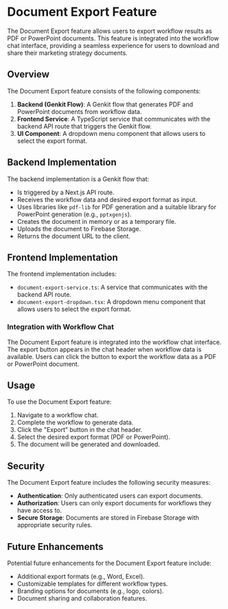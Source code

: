 # Document Export Feature

The Document Export feature allows users to export workflow results as PDF or PowerPoint documents. This feature is integrated into the workflow chat interface, providing a seamless experience for users to download and share their marketing strategy documents.

## Overview

The Document Export feature consists of the following components:

1. **Backend (Genkit Flow)**: A Genkit flow that generates PDF and PowerPoint documents from workflow data.
2. **Frontend Service**: A TypeScript service that communicates with the backend API route that triggers the Genkit flow.
3. **UI Component**: A dropdown menu component that allows users to select the export format.

## Backend Implementation

The backend implementation is a Genkit flow that:

- Is triggered by a Next.js API route.
- Receives the workflow data and desired export format as input.
- Uses libraries like `pdf-lib` for PDF generation and a suitable library for PowerPoint generation (e.g., `pptxgenjs`).
- Creates the document in memory or as a temporary file.
- Uploads the document to Firebase Storage.
- Returns the document URL to the client.

## Frontend Implementation

The frontend implementation includes:

- `document-export-service.ts`: A service that communicates with the backend API route.
- `document-export-dropdown.tsx`: A dropdown menu component that allows users to select the export format.

### Integration with Workflow Chat

The Document Export feature is integrated into the workflow chat interface. The export button appears in the chat header when workflow data is available. Users can click the button to export the workflow data as a PDF or PowerPoint document.

## Usage

To use the Document Export feature:

1. Navigate to a workflow chat.
2. Complete the workflow to generate data.
3. Click the "Export" button in the chat header.
4. Select the desired export format (PDF or PowerPoint).
5. The document will be generated and downloaded.

## Security

The Document Export feature includes the following security measures:

- **Authentication**: Only authenticated users can export documents.
- **Authorization**: Users can only export documents for workflows they have access to.
- **Secure Storage**: Documents are stored in Firebase Storage with appropriate security rules.

## Future Enhancements

Potential future enhancements for the Document Export feature include:

- Additional export formats (e.g., Word, Excel).
- Customizable templates for different workflow types.
- Branding options for documents (e.g., logo, colors).
- Document sharing and collaboration features.
